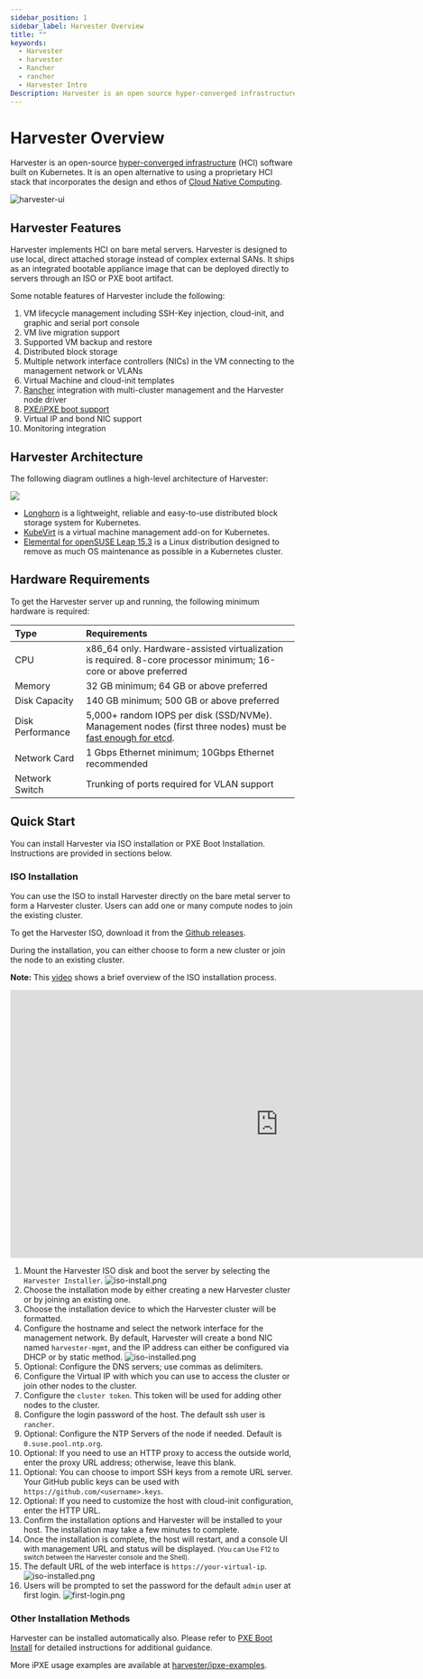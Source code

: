 ```yaml
---
sidebar_position: 1
sidebar_label: Harvester Overview
title: ""
keywords:
  - Harvester
  - harvester
  - Rancher
  - rancher
  - Harvester Intro
Description: Harvester is an open source hyper-converged infrastructure (HCI) software built on Kubernetes. It is an open source alternative to vSphere and Nutanix.
---
```


# Harvester Overview

Harvester is an open-source [hyper-converged infrastructure](https://en.wikipedia.org/wiki/Hyper-converged_infrastructure) (HCI) software built on Kubernetes. It is an open alternative to using a proprietary HCI stack that incorporates the design and ethos of [Cloud Native Computing](https://en.wikipedia.org/wiki/Cloud_native_computing).

![harvester-ui](./assets/dashboard.png)

## Harvester Features

Harvester implements HCI on bare metal servers. Harvester is designed to use local, direct attached storage instead of complex external SANs. It ships as an integrated bootable appliance image that can be deployed directly to servers through an ISO or PXE boot artifact.

Some notable features of Harvester include the following:

1. VM lifecycle management including SSH-Key injection, cloud-init, and graphic and serial port console
1. VM live migration support
1. Supported VM backup and restore
1. Distributed block storage
1. Multiple network interface controllers (NICs) in the VM connecting to the management network or VLANs
1. Virtual Machine and cloud-init templates
1. [Rancher](https://github.com/rancher/rancher) integration with multi-cluster management and the Harvester node driver
1. [PXE/iPXE boot support](https://docs.harvesterhci.io/latest/install/pxe-boot-install)
1. Virtual IP and bond NIC support
1. Monitoring integration

## Harvester Architecture
The following diagram outlines a high-level architecture of Harvester:

![](./assets/architecture.svg)

- [Longhorn](https://longhorn.io/) is a lightweight, reliable and easy-to-use distributed block storage system for Kubernetes.
- [KubeVirt](https://kubevirt.io/) is a virtual machine management add-on for Kubernetes.
- [Elemental for openSUSE Leap 15.3](https://github.com/rancher-sandbox/cOS-toolkit) is a Linux distribution designed to remove as much OS maintenance as possible in a Kubernetes cluster.

## Hardware Requirements

To get the Harvester server up and running, the following minimum hardware is required:

| Type | Requirements |
|:---|:---|
| CPU | x86_64 only. Hardware-assisted virtualization is required. 8-core processor minimum; 16-core or above preferred |
| Memory | 32 GB minimum; 64 GB or above preferred |
| Disk Capacity |  140 GB minimum; 500 GB or above preferred |
| Disk Performance |  5,000+ random IOPS per disk (SSD/NVMe). Management nodes (first three nodes) must be [fast enough for etcd](https://www.ibm.com/cloud/blog/using-fio-to-tell-whether-your-storage-is-fast-enough-for-etcd). |
| Network Card | 1 Gbps Ethernet minimum; 10Gbps Ethernet recommended |
| Network Switch | Trunking of ports required for VLAN support |

## Quick Start

You can install Harvester via ISO installation or PXE Boot Installation. Instructions are provided in sections below.

### ISO Installation

You can use the ISO to install Harvester directly on the bare metal server to form a Harvester cluster. Users can add one or many compute nodes to join the existing cluster.

To get the Harvester ISO, download it from the [Github releases](https://github.com/harvester/harvester/releases).

During the installation, you can either choose to form a new cluster or join the node to an existing cluster.

**Note:** This [video](https://youtu.be/97ADieBX6bE) shows a brief overview of the ISO installation process.

<div class="text-center">
<iframe width="950" height="475" src="https://www.youtube.com/embed/97ADieBX6bE" title="YouTube video player" frameborder="0" allow="accelerometer; autoplay; clipboard-write; encrypted-media; gyroscope; picture-in-picture" allowfullscreen></iframe>
</div>


1. Mount the Harvester ISO disk and boot the server by selecting the `Harvester Installer`.
   ![iso-install.png](./install/assets/iso-install.png)
1. Choose the installation mode by either creating a new Harvester cluster or by joining an existing one.
1. Choose the installation device to which the Harvester cluster will be formatted.
1. Configure the hostname and select the network interface for the management network. By default, Harvester will create a bond NIC named `harvester-mgmt`, and the IP address can either be configured via DHCP or by static method.
   ![iso-installed.png](./install/assets/iso-nic-config.gif)
1. Optional: Configure the DNS servers; use commas as delimiters.
1. Configure the Virtual IP with which you can use to access the cluster or join other nodes to the cluster.
1. Configure the `cluster token`. This token will be used for adding other nodes to the cluster.
1. Configure the login password of the host. The default ssh user is `rancher`.
1. Optional: Configure the NTP Servers of the node if needed. Default is `0.suse.pool.ntp.org`.
1. Optional: If you need to use an HTTP proxy to access the outside world, enter the proxy URL address; otherwise, leave this blank.
1. Optional: You can choose to import SSH keys from a remote URL server. Your GitHub public keys can be used with `https://github.com/<username>.keys`.
1. Optional: If you need to customize the host with cloud-init configuration, enter the HTTP URL.
1. Confirm the installation options and Harvester will be installed to your host. The installation may take a few minutes to complete.
1. Once the installation is complete, the host will restart, and a console UI with management URL and status will be displayed. <small>(You can Use F12 to switch between the Harvester console and the Shell).</small>
1. The default URL of the web interface is `https://your-virtual-ip`.
   ![iso-installed.png](./install/assets/iso-installed.png)
1. Users will be prompted to set the password for the default `admin` user at first login.
    ![first-login.png](./install/assets/first-time-login.png)

### Other Installation Methods

Harvester can be installed automatically also. Please refer to [PXE Boot Install](./install/pxe-boot-install.md) for detailed instructions for additional guidance.

More iPXE usage examples are available at [harvester/ipxe-examples](https://github.com/harvester/ipxe-examples).
